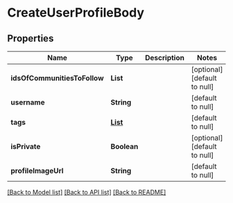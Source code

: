 # CreateUserProfileBody
## Properties

| Name | Type | Description | Notes |
|------------ | ------------- | ------------- | -------------|
| **idsOfCommunitiesToFollow** | **List** |  | [optional] [default to null] |
| **username** | **String** |  | [default to null] |
| **tags** | [**List**](UserTags.md) |  | [default to null] |
| **isPrivate** | **Boolean** |  | [optional] [default to null] |
| **profileImageUrl** | **String** |  | [default to null] |

[[Back to Model list]](../README.md#documentation-for-models) [[Back to API list]](../README.md#documentation-for-api-endpoints) [[Back to README]](../README.md)

